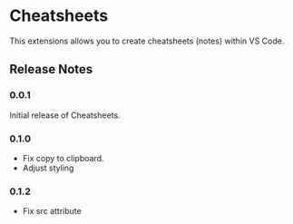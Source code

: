 # Cheatsheets

This extensions allows you to create cheatsheets (notes) within VS Code.

## Release Notes

### 0.0.1

Initial release of Cheatsheets.

### 0.1.0

- Fix copy to clipboard.
- Adjust styling

### 0.1.2

- Fix src attribute
